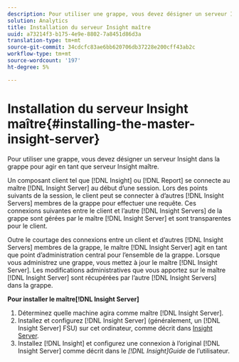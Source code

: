 ```yaml
---
description: Pour utiliser une grappe, vous devez désigner un serveur Insight dans la grappe pour agir en tant que serveur Insight maître.
solution: Analytics
title: Installation du serveur Insight maître
uuid: a73214f3-b175-4e9e-8802-7a8451d86d3a
translation-type: tm+mt
source-git-commit: 34cdcfc83ae6bb620706db37228e200cff43ab2c
workflow-type: tm+mt
source-wordcount: '197'
ht-degree: 5%

---
```



# Installation du serveur Insight maître{#installing-the-master-insight-server}

Pour utiliser une grappe, vous devez désigner un serveur Insight dans la grappe pour agir en tant que serveur Insight maître.

Un composant client tel que [!DNL Insight] ou [!DNL Report] se connecte au maître [!DNL Insight Server] au début d’une session. Lors des points suivants de la session, le client peut se connecter à d’autres [!DNL Insight Servers] membres de la grappe pour effectuer une requête. Ces connexions suivantes entre le client et l’autre [!DNL Insight Servers] de la grappe sont gérées par le maître [!DNL Insight Server] et sont transparentes pour le client.

Outre le courtage des connexions entre un client et d’autres [!DNL Insight Servers] membres de la grappe, le maître [!DNL Insight Server] agit en tant que point d’administration central pour l’ensemble de la grappe. Lorsque vous administrez une grappe, vous mettez à jour le maître [!DNL Insight Server]. Les modifications administratives que vous apportez sur le maître [!DNL Insight Server] sont récupérées par l’autre [!DNL Insight Servers] dans la grappe.

**Pour installer le maître[!DNL Insight Server]**

1. Déterminez quelle machine agira comme maître [!DNL Insight Server].
1. Installez et configurez [!DNL Insight Server] (généralement, un [!DNL Insight Server] FSU) sur cet ordinateur, comme décrit dans [Insight Server](../../../../../../home/c-inst-svr/c-msr-server/c-msr-server.md).
1. Installez [!DNL Insight] et configurez une connexion à l’original [!DNL Insight Server] comme décrit dans le *[!DNL Insight]Guide* de l’utilisateur.
